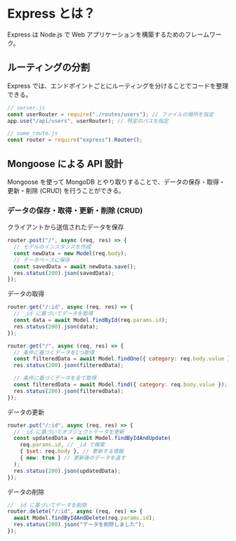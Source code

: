 # Express とは？

Express は Node.js で Web アプリケーションを構築するためのフレームワーク。

## ルーティングの分割

Express では、エンドポイントごとにルーティングを分けることでコードを整理できる。

```js
// server.js
const userRouter = require("./routes/users"); // ファイルの場所を指定
app.use("/api/users", userRouter); // 特定のパスを指定

// some_route.js
const router = require("express").Router();
```

## Mongoose による API 設計

Mongoose を使って MongoDB とやり取りすることで、データの保存・取得・更新・削除 (CRUD) を行うことができる。

### データの保存・取得・更新・削除 (CRUD)

クライアントから送信されたデータを保存

```js
router.post("/", async (req, res) => {
  // モデルのインスタンスを作成
  const newData = new Model(req.body);
  // データベースに保存
  const savedData = await newData.save();
  res.status(200).json(savedData);
});
```

データの取得

```js
router.get("/:id", async (req, res) => {
  // _id に基づいてデータを取得
  const data = await Model.findById(req.params.id);
  res.status(200).json(data);
});

router.get("/", async (req, res) => {
  // 条件に基づくデータを1つ取得
  const filteredData = await Model.findOne({ category: req.body.value });
  res.status(200).json(filteredData);

  // 条件に基づくデータを全て取得
  const filteredData = await Model.find({ category: req.body.value });
  res.status(200).json(filteredData);
});
```

データの更新

```js
router.put("/:id", async (req, res) => {
  // _id に基づいてオブジェクトデータを更新
  const updatedData = await Model.findByIdAndUpdate(
    req.params.id, // _id で検索
    { $set: req.body }, // 更新する情報
    { new: true } // 更新後のデータを返す
  );
  res.status(200).json(updatedData);
});
```

データの削除

```js
// _id に基づいてデータを削除
router.delete("/:id", async (req, res) => {
  await Model.findByIdAndDelete(req.params.id);
  res.status(200).json("データを削除しました");
});
```
